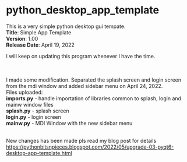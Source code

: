 # python_desktop_app_template
This is a very simple python desktop gui tempate.
<br><b>Title</b>: Simple App Template 
<br><b>Version</b>: 1.00 
<br><b>Release Date</b>: April 19, 2022

I will keep on updating this program whenever I have the time.

<br><br>I made some modification. Separated the splash screen and login screen from the mdi window and added sidebar menu on April 24, 2022.
<br>Files uploaded:
<br><b>imports.py</b> - handle importation of libraries common to splash, login and mainw window files
<br><b>splash.py</b> - splash screen
<br><b>login.py</b> - login screen
<br><b>mainw.py</b> - MDI Window with the new sidebar menu

<br> New changes has been made pls read my blog post for details https://pythonbitsnpieces.blogspot.com/2022/05/upgrade-03-pyqt6-desktop-app-template.html
